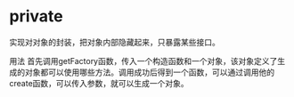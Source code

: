 # private
实现对对象的封装，把对象内部隐藏起来，只暴露某些接口。

用法 
首先调用getFactory函数，传入一个构造函数和一个对象，该对象定义了生成的对象都可以使用哪些方法。调用成功后得到一个函数，可以通过调用他的create函数，可以传入参数，就可以生成一个对象。
